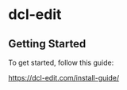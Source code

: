 # dcl-edit

## Getting Started

To get started, follow this guide:

https://dcl-edit.com/install-guide/
